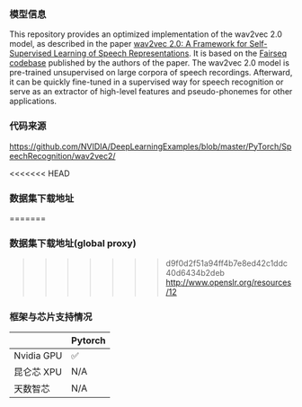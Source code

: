 ### 模型信息

This repository provides an optimized implementation of the wav2vec 2.0 model, as described in the paper [wav2vec 2.0: A Framework for Self-Supervised Learning of Speech Representations](https://proceedings.neurips.cc/paper/2020/file/92d1e1eb1cd6f9fba3227870bb6d7f07-Paper.pdf). It is based on the [Fairseq codebase](https://github.com/facebookresearch/fairseq) published by the authors of the paper. The wav2vec 2.0 model is pre-trained unsupervised on large corpora of speech recordings. Afterward, it can be quickly fine-tuned in a supervised way for speech recognition or serve as an extractor of high-level features and pseudo-phonemes for other applications.

### 代码来源

https://github.com/NVIDIA/DeepLearningExamples/blob/master/PyTorch/SpeechRecognition/wav2vec2/


<<<<<<< HEAD
### 数据集下载地址
=======
### 数据集下载地址(global proxy)
>>>>>>> d9f0d2f51a94ff4b7e8ed42c1ddc40d6434b2deb
http://www.openslr.org/resources/12


### 框架与芯片支持情况
|            | Pytorch |
| ---------- | ------- | 
| Nvidia GPU | ✅      | 
| 昆仑芯 XPU | N/A      |  
| 天数智芯   | N/A      |
